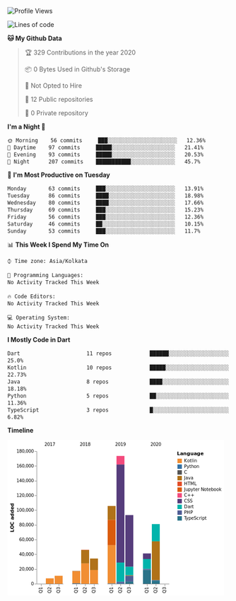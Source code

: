<!--START_SECTION:waka-->
![Profile Views](http://img.shields.io/badge/Profile%20Views-59-blue)

![Lines of code](https://img.shields.io/badge/From%20Hello%20World%20I%27ve%20Written-1.6%20million%20Lines%20of%20code-blue)

**🐱 My Github Data** 

> 🏆 329 Contributions in the year 2020
 > 
> 📦 0 Bytes Used in Github's Storage 
 > 
> 🚫 Not Opted to Hire
 > 
> 📜 12 Public repositories
 > 
> 🔑 0 Private repository 
 > 
**I'm a Night 🦉** 

```text
🌞 Morning    56 commits     ███░░░░░░░░░░░░░░░░░░░░░░   12.36% 
🌆 Daytime    97 commits     █████░░░░░░░░░░░░░░░░░░░░   21.41% 
🌃 Evening    93 commits     █████░░░░░░░░░░░░░░░░░░░░   20.53% 
🌙 Night      207 commits    ███████████░░░░░░░░░░░░░░   45.7%

```
📅 **I'm Most Productive on Tuesday** 

```text
Monday       63 commits     ███░░░░░░░░░░░░░░░░░░░░░░   13.91% 
Tuesday      86 commits     ████░░░░░░░░░░░░░░░░░░░░░   18.98% 
Wednesday    80 commits     ████░░░░░░░░░░░░░░░░░░░░░   17.66% 
Thursday     69 commits     ███░░░░░░░░░░░░░░░░░░░░░░   15.23% 
Friday       56 commits     ███░░░░░░░░░░░░░░░░░░░░░░   12.36% 
Saturday     46 commits     ██░░░░░░░░░░░░░░░░░░░░░░░   10.15% 
Sunday       53 commits     ███░░░░░░░░░░░░░░░░░░░░░░   11.7%

```


📊 **This Week I Spend My Time On** 

```text
⌚︎ Time zone: Asia/Kolkata

💬 Programming Languages: 
No Activity Tracked This Week

🔥 Code Editors: 
No Activity Tracked This Week

💻 Operating System: 
No Activity Tracked This Week

```

**I Mostly Code in Dart** 

```text
Dart                     11 repos            ██████░░░░░░░░░░░░░░░░░░░   25.0% 
Kotlin                   10 repos            █████░░░░░░░░░░░░░░░░░░░░   22.73% 
Java                     8 repos             ████░░░░░░░░░░░░░░░░░░░░░   18.18% 
Python                   5 repos             ██░░░░░░░░░░░░░░░░░░░░░░░   11.36% 
TypeScript               3 repos             █░░░░░░░░░░░░░░░░░░░░░░░░   6.82%

```


**Timeline**

![Chart not found](https://github.com/prabhatdev/prabhatdev/blob/master/charts/bar_graph.png) 


<!--END_SECTION:waka-->

